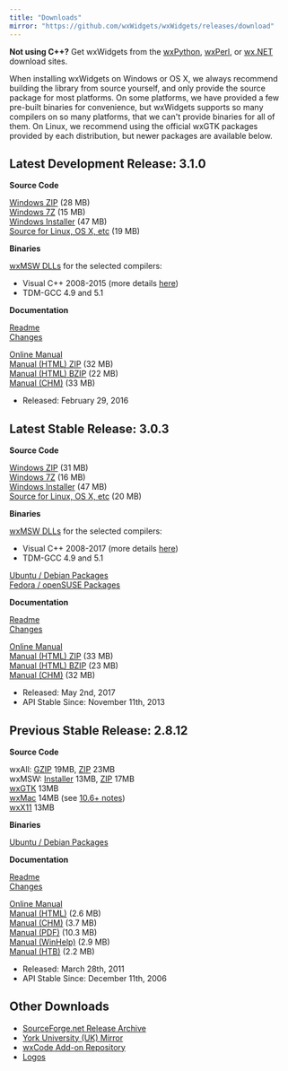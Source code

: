 ```yaml
---
title: "Downloads"
mirror: "https://github.com/wxWidgets/wxWidgets/releases/download"
---
```


<div class="alert alert-info">
  <strong>Not using C++?</strong>
  Get wxWidgets from the
  <a href="http://wxpython.org/download.php" class="alert-link" target="_new">wxPython</a>,
  <a href="http://wxperl.eu/download.html" class="alert-link" target="_new">wxPerl</a>, or
  <a href="http://wxnet.sourceforge.net/binary.html" class="alert-link" target="_new">wx.NET</a>
  download sites.
</div>

When installing wxWidgets on Windows or OS X, we always recommend building the
library from source yourself, and only provide the source package for most
platforms. On some platforms, we have provided a few pre-built binaries for
convenience, but wxWidgets supports so many compilers on so many platforms,
that we can't provide binaries for all of them. On Linux, we recommend using
the official wxGTK packages provided by each distribution, but newer packages
are available below.


## Latest Development Release: 3.1.0

<div class="row">
  <div class="col-sm-6">
    <div class="well well-small">
      <p><strong>Source Code</strong></p>
      <a href="{{ page.mirror }}/v3.1.0/wxWidgets-3.1.0.zip">Windows ZIP</a> (28 MB)<br>
      <a href="{{ page.mirror }}/v3.1.0/wxWidgets-3.1.0.7z">Windows 7Z</a> (15 MB)<br>
      <a href="{{ page.mirror }}/v3.1.0/wxMSW-3.1.0-Setup.exe">Windows Installer</a> (47 MB)<br>
      <a href="{{ page.mirror }}/v3.1.0/wxWidgets-3.1.0.tar.bz2">Source for Linux, OS X, etc</a> (19 MB)<br>
      <p></p>
      <p><strong>Binaries</strong></p>
      <a href="https://github.com/wxWidgets/wxWidgets/releases/tag/v3.1.0">wxMSW DLLs</a> for the selected compilers:
      <ul>
        <li>Visual C++ 2008-2015 (more details <a href="http://wxwidgets.blogspot.com/2012/08/how-to-use-294-wxmsw-binaries.html">here</a>)</li>
        <li>TDM-GCC 4.9 and 5.1</li>
      </ul>
    </div>
  </div>
  <div class="col-sm-6">
    <div class="well well-small">
      <p><strong>Documentation</strong></p>
      <a href="https://github.com/wxWidgets/wxWidgets/blob/v3.1.0/docs/readme.txt">Readme</a><br>
      <a href="https://github.com/wxWidgets/wxWidgets/blob/v3.1.0/docs/changes.txt">Changes</a><br>
      <p></p>
      <a href="http://docs.wxwidgets.org/3.1.0/">Online Manual</a><br>
      <a href="{{ page.mirror }}/v3.1.0/wxWidgets-3.1.0-docs-html.zip">Manual (HTML) ZIP</a> (32 MB)<br>
      <a href="{{ page.mirror }}/v3.1.0/wxWidgets-3.1.0-docs-html.tar.bz2">Manual (HTML) BZIP</a> (22 MB)<br>
      <a href="{{ page.mirror }}/v3.1.0/wxWidgets-3.1.0-docs-chm.zip">Manual (CHM)</a> (33 MB)
    </div>
  </div>
</div>

* Released: February 29, 2016

## Latest Stable Release: 3.0.3

<div class="row">
  <div class="col-sm-6">
    <div class="well well-small">
      <p><strong>Source Code</strong></p>
      <a href="{{ page.mirror }}/v3.0.3/wxWidgets-3.0.3.zip">Windows ZIP</a> (31 MB)<br>
      <a href="{{ page.mirror }}/v3.0.3/wxWidgets-3.0.3.7z">Windows 7Z</a> (16 MB)<br>
      <a href="{{ page.mirror }}/v3.0.3/wxMSW-3.0.3-Setup.exe">Windows Installer</a> (47 MB)<br>
      <a href="{{ page.mirror }}/v3.0.3/wxWidgets-3.0.3.tar.bz2">Source for Linux, OS X, etc</a> (20 MB)<br>
      <p></p>
      <p><strong>Binaries</strong></p>
      <a href="https://github.com/wxWidgets/wxWidgets/releases/tag/v3.0.3">wxMSW DLLs</a> for the selected compilers:
      <ul>
        <li>Visual C++ 2008-2017 (more details <a href="http://wxwidgets.blogspot.com/2012/08/how-to-use-294-wxmsw-binaries.html">here</a>)</li>
        <li>TDM-GCC 4.9 and 5.1</li>
      </ul>
      <a href="http://codelite.org/LiteEditor/WxWidgets30Binaries#toc2" target="_new">Ubuntu / Debian Packages</a><br>
      <a href="http://codelite.org/LiteEditor/WxWidgets30Binaries#toc3" target="_new">Fedora / openSUSE Packages</a>
    </div>
  </div>
  <div class="col-sm-6">
    <div class="well well-small">
      <p><strong>Documentation</strong></p>
      <a href="https://github.com/wxWidgets/wxWidgets/blob/v3.0.3/docs/readme.txt">Readme</a><br>
      <a href="https://github.com/wxWidgets/wxWidgets/blob/v3.0.3/docs/changes.txt#L583-L632">Changes</a><br>
      <p></p>
      <a href="http://docs.wxwidgets.org/3.0.3/">Online Manual</a><br>
      <a href="{{ page.mirror }}/v3.0.3/wxWidgets-3.0.3-docs-html.zip">Manual (HTML) ZIP</a> (33 MB)<br>
      <a href="{{ page.mirror }}/v3.0.3/wxWidgets-3.0.3-docs-html.tar.bz2">Manual (HTML) BZIP</a> (23 MB)<br>
      <a href="{{ page.mirror }}/v3.0.3/wxWidgets-3.0.3-docs-chm.zip">Manual (CHM)</a> (32 MB)
    </div>
  </div>
</div>

* Released: May 2nd, 2017
* API Stable Since: November 11th, 2013


## Previous Stable Release: 2.8.12

<div class="row">
  <div class="col-sm-6">
    <div class="well well-small">
      <p><strong>Source Code</strong></p>
      wxAll: <a href="{{ page.mirror }}/v2.8.12/wxWidgets-2.8.12.tar.gz">GZIP</a> 19MB, <a href="{{ page.mirror }}/v2.8.12/wxWidgets-2.8.12.zip">ZIP</a> 23MB<br>
      wxMSW: <a href="{{ page.mirror }}/v2.8.12/wxMSW-2.8.12-Setup.exe">Installer</a> 13MB, <a href="{{ page.mirror }}/v2.8.12/wxMSW-2.8.12.zip">ZIP</a> 17MB<br>
      <a href="{{ page.mirror }}/v2.8.12/wxGTK-2.8.12.tar.gz">wxGTK</a> 13MB<br>
      <a href="{{ page.mirror }}/v2.8.12/wxMac-2.8.12.tar.gz">wxMac</a> 14MB (see <a href="http://wiki.wxwidgets.org/Development:_wxMac#Building_under_10.6_Snow_Leopard">10.6+ notes</a>)<br>
      <a href="{{ page.mirror }}/v2.8.12/wxX11-2.8.12.tar.gz">wxX11</a> 13MB<br>
      <p></p>
      <p><strong>Binaries</strong></p>
      <a href="http://wiki.wxpython.org/InstallingOnUbuntuOrDebian">Ubuntu / Debian Packages</a>
    </div>
  </div>
  <div class="col-sm-6">
    <div class="well well-small">
      <p><strong>Documentation</strong></p>
      <a href="{{ page.mirror }}/v2.8.12/readme.txt">Readme</a><br>
      <a href="{{ page.mirror }}/v2.8.12/changes-2.8.12.txt">Changes</a><br>
      <p></p>
      <a href="http://docs.wxwidgets.org/2.8/">Online Manual</a><br>
      <a href="{{ page.mirror }}/v2.8.12/wxWidgets-2.8.12-HTML.zip">Manual (HTML)</a> (2.6 MB)<br>
      <a href="{{ page.mirror }}/v2.8.12/wxWidgets-2.8.12-CHM.zip">Manual (CHM)</a> (3.7 MB)<br>
      <a href="{{ page.mirror }}/v2.8.12/wxWidgets-2.8.12-PDF.zip">Manual (PDF)</a> (10.3 MB)<br>
      <a href="{{ page.mirror }}/v2.8.12/wxWidgets-2.8.12-HLP.zip">Manual (WinHelp)</a> (2.9 MB)<br>
      <a href="{{ page.mirror }}/v2.8.12/wxWidgets-2.8.12-HTB.zip">Manual (HTB)</a> (2.2 MB)
    </div>
  </div>
</div>

* Released: March 28th, 2011
* API Stable Since: December 11th, 2006



## Other Downloads

* [SourceForge.net Release Archive](https://sourceforge.net/projects/wxwindows/files/)
* [York University (UK) Mirror](http://biolpc22.york.ac.uk/pub/)
* [wxCode Add-on Repository](http://wxcode.sourceforge.net/)
* [Logos](/downloads/logos/)
